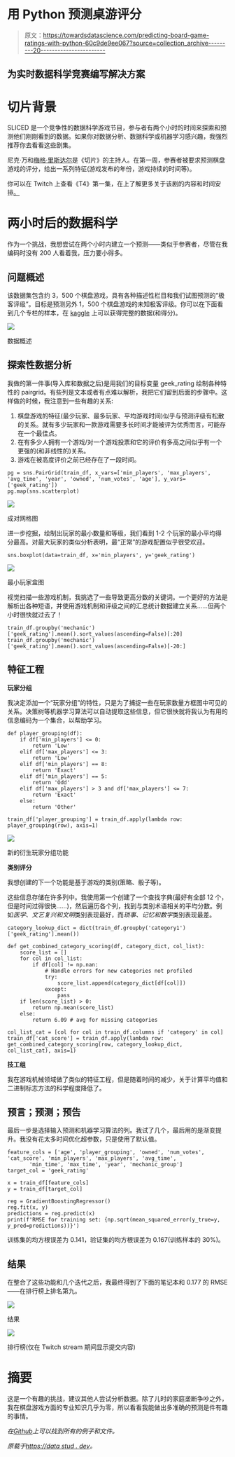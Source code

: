 # 用 Python 预测桌游评分

> 原文：<https://towardsdatascience.com/predicting-board-game-ratings-with-python-60c9de9ee067?source=collection_archive---------20----------------------->

## 为实时数据科学竞赛编写解决方案

# 切片背景

SLICED 是一个竞争性的数据科学游戏节目，参与者有两个小时的时间来探索和预测他们刚刚看到的数据。如果你对数据分析、数据科学或机器学习感兴趣，我强烈推荐你去看看这些剧集。

尼克·万和[梅格·里斯达尔](https://twitter.com/MeganRisdal)是《切片》的主持人。在第一周，参赛者被要求预测棋盘游戏的评分，给出一系列特征(游戏发布的年份，游戏持续的时间等)。

你可以在 Twitch 上查看《T4》第一集，在上了解更多关于该剧的内容和时间安排[。](https://www.notion.so/SLICED-Show-c7bd26356e3a42279e2dfbafb0480073)

# 两小时后的数据科学

作为一个挑战，我想尝试在两个小时内建立一个预测——类似于参赛者，尽管在我编码时没有 200 人看着我，压力要小得多。

## 问题概述

该数据集包含约 3，500 个棋盘游戏，具有各种描述性栏目和我们试图预测的“极客评级”。目标是预测另外 1，500 个棋盘游戏的未知极客评级。你可以在下面看到几个专栏的样本，在 [kaggle](https://www.kaggle.com/c/sliced-s01e01/overview) 上可以获得完整的数据(和得分)。

![](img/8d6c2665d1208de12db881fd2a849ac7.png)

数据概述

## 探索性数据分析

我做的第一件事(导入库和数据之后)是用我们的目标变量 geek_rating 绘制各种特性的 pairgrid。有些列是文本或者有点难以解析，我把它们留到后面的步骤中。这样做的时候，我注意到一些有趣的关系:

1.  棋盘游戏的特征(最少玩家、最多玩家、平均游戏时间)似乎与预测评级有松散的关系。就有多少玩家和一款游戏需要多长时间才能被评为优秀而言，可能存在一个最佳点。
2.  在有多少人拥有一个游戏/对一个游戏投票和它的评价有多高之间似乎有一个更强的(和非线性的)关系。
3.  游戏在被高度评价之前已经存在了一段时间。

```
pg = sns.PairGrid(train_df, x_vars=['min_players', 'max_players', 'avg_time', 'year', 'owned', 'num_votes', 'age'], y_vars=['geek_rating'])
pg.map(sns.scatterplot)
```

![](img/0e0feaea29dd8c68d989c781e2c9d961.png)

成对网格图

进一步挖掘，绘制出玩家的最小数量和等级，我们看到 1-2 个玩家的最小平均得分最高。对最大玩家的类似分析表明，最“正常”的游戏配置似乎很受欢迎。

```
sns.boxplot(data=train_df, x='min_players', y='geek_rating')
```

![](img/f9a5452c7ca65959210e5b3fa623a2d2.png)

最小玩家盒图

视觉扫描一些游戏机制，我挑选了一些导致更高分数的关键词。一个更好的方法是解析出各种短语，并使用游戏机制和评级之间的汇总统计数据建立关系……但两个小时很快就过去了！

```
train_df.groupby('mechanic')['geek_rating'].mean().sort_values(ascending=False)[:20]
train_df.groupby('mechanic')['geek_rating'].mean().sort_values(ascending=False)[-20:]
```

## 特征工程

**玩家分组**

我决定添加一个“玩家分组”的特性，只是为了捕捉一些在玩家数量方框图中可见的关系。决策树等机器学习算法可以自动提取这些信息，但它很快就将我认为有用的信息编码为一个集合，以帮助学习。

```
def player_grouping(df):
    if df['min_players'] <= 0:
        return 'Low'
    elif df['max_players'] <= 3:
        return 'Low'
    elif df['min_players'] == 8:
        return 'Exact'
    elif df['min_players'] == 5:
        return 'Odd'
    elif df['max_players'] > 3 and df['max_players'] <= 7:
        return 'Exact'
    else:
        return 'Other'

train_df['player_grouping'] = train_df.apply(lambda row: player_grouping(row), axis=1)
```

![](img/dfcdd148071585a23ae1bef0895a22a1.png)

新的衍生玩家分组功能

**类别评分**

我想创建的下一个功能是基于游戏的类别(策略、骰子等)。

这些信息存储在许多列中。我使用第一个创建了一个查找字典(最好有全部 12 个，但是时间过得很快……)，然后遍历各个列，找到与类别术语相关的平均分数。例如*医学、文艺复兴和文明*类别表现最好，而*琐事、记忆和数字*类别表现最差。

```
category_lookup_dict = dict(train_df.groupby('category1')['geek_rating'].mean())

def get_combined_category_scoring(df, category_dict, col_list):
    score_list = []
    for col in col_list:
        if df[col] != np.nan:
            # Handle errors for new categories not profiled
            try:
                score_list.append(category_dict[df[col]])
            except:
                pass
    if len(score_list) > 0:
        return np.mean(score_list)
    else:
        return 6.09 # avg for missing categories

col_list_cat = [col for col in train_df.columns if 'category' in col]
train_df['cat_score'] = train_df.apply(lambda row: get_combined_category_scoring(row, category_lookup_dict, col_list_cat), axis=1)
```

**技工组**

我在游戏机械领域做了类似的特征工程，但是随着时间的减少，关于计算平均值和二进制标志方法的科学程度降低了。

## 预言；预测；预告

最后一步是选择输入预测和机器学习算法的列。我试了几个，最后用的是渐变提升。我没有花太多时间优化超参数，只是使用了默认值。

```
feature_cols = ['age', 'player_grouping', 'owned', 'num_votes', 'cat_score', 'min_players', 'max_players', 'avg_time',
       'min_time', 'max_time', 'year', 'mechanic_group']
target_col = 'geek_rating'

x = train_df[feature_cols]
y = train_df[target_col]

reg = GradientBoostingRegressor()
reg.fit(x, y)
predictions = reg.predict(x)
print(f'RMSE for training set: {np.sqrt(mean_squared_error(y_true=y, y_pred=predictions))}')
```

训练集的均方根误差为 0.141，验证集的均方根误差为 0.167(训练样本的 30%)。

## 结果

在整合了这些功能和几个迭代之后，我最终得到了下面的笔记本和 0.177 的 RMSE——在排行榜上排名第九。

![](img/cb45c13d32a663a28d41039b6b786ce0.png)

结果

![](img/fcc728b9bade34cf5c360d55492b9f39.png)

排行榜(仅在 Twitch stream 期间显示提交内容)

# 摘要

这是一个有趣的挑战，建议其他人尝试分析数据。除了儿时的家庭垄断争吵之外，我在棋盘游戏方面的专业知识几乎为零，所以看看我能做出多准确的预测是件有趣的事情。

*在*[*Github*](https://github.com/bstuddard/python-examples/blob/master/sliced/2021_01/Sliced_Week_01.ipynb)*上可以找到所有的例子和文件。*

*原载于*[*https://data stud . dev*](https://datastud.dev/posts/sliced-2021-w1)*。*